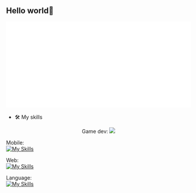 ## Hello world👋

![Metrics](/metrics.classic.svg)

- 🛠️ My skills

<p align="center">
    Game dev:
    <a href="https://skillicons.dev">
      <img src="https://skillicons.dev/icons?i=cs,unity" />
    </a>
</p>



Mobile:
<br>
[![My Skills](https://skillicons.dev/icons?i=flutter,swift&perline=2)](https://skillicons.dev)

Web:
<br>
[![My Skills](https://skillicons.dev/icons?i=html,css,vue,js&perline=4)](https://skillicons.dev)

Language:
<br>
[![My Skills](https://skillicons.dev/icons?i=py,java&perline=2)](https://skillicons.dev)


<!--
**Clifong/Clifong** is a ✨ _special_ ✨ repository because its `README.md` (this file) appears on your GitHub profile.

Here are some ideas to get you started:

- 🔭 I’m currently working on ...
- 🌱 I’m currently learning ...
- 👯 I’m looking to collaborate on ...
- 🤔 I’m looking for help with ...
- 💬 Ask me about ...
- 📫 How to reach me: ...
- 😄 Pronouns: ...
- ⚡ Fun fact: ...
-->
